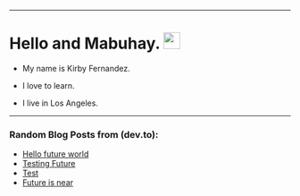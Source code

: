 
<img src="https://komarev.com/ghpvc/?username=kirbygit&style=flat-square&color=blue" alt=""/>

---
<h1>
  Hello and Mabuhay.
  <img src="https://media.giphy.com/media/hvRJCLFzcasrR4ia7z/giphy.gif" width="30px"/>
</h1>

- My name is Kirby Fernandez.

- I love to learn.

- I live in Los Angeles.

---

### Random Blog Posts from (dev.to):
<!-- BLOG-POST-LIST:START -->
- [Hello future world](https://dev.to/ben/hello-future-world-4p9d)
- [Testing Future](https://dev.to/ben/testing-future-11f3)
- [Test](https://dev.to/ben/test-5cj6)
- [Future is near](https://dev.to/ben/future-is-near-3efj)
<!-- BLOG-POST-LIST:END -->

